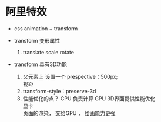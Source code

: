 # 阿里特效   

- css animation + transform    

- transform  变形属性
    1. translate  scale rotate  

- transform 具有3D功能   
    1. 父元素上  设置一个 prespective：500px;   
        视距    
    2. transform-style：preserve-3d   
    3. 性能优化的点？ CPU 负责计算   GPU 3D界面提供性能优化    
        显卡   
    页面的渲染， 交给GPU ， 绘画能力更强    

